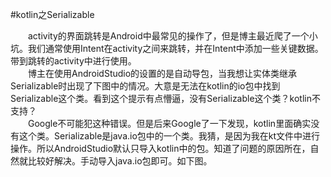 #kotlin之Serializable

　　activity的界面跳转是Android中最常见的操作了，但是博主最近爬了一个小坑。我们通常使用Intent在activity之间来跳转，并在Intent中添加一些关键数据。带到跳转的activity中进行使用。  
　　博主在使用AndroidStudio的设置的是自动导包，当我想让实体类继承Serializable时出现了下图中的情况。大意是无法在kotlin的io包中找到Serializable这个类。看到这个提示有点懵逼，没有Serializable这个类？kotlin不支持？  
　　Google不可能犯这种错误。但是后来Google了一下发现，kotlin里面确实没有这个类。Serializable是java.io包中的一个类。我猜，是因为我在kt文件中进行操作。所以AndroidStudio默认只导入kotlin中的包。知道了问题的原因所在，自然就比较好解决。手动导入java.io包即可。如下图。